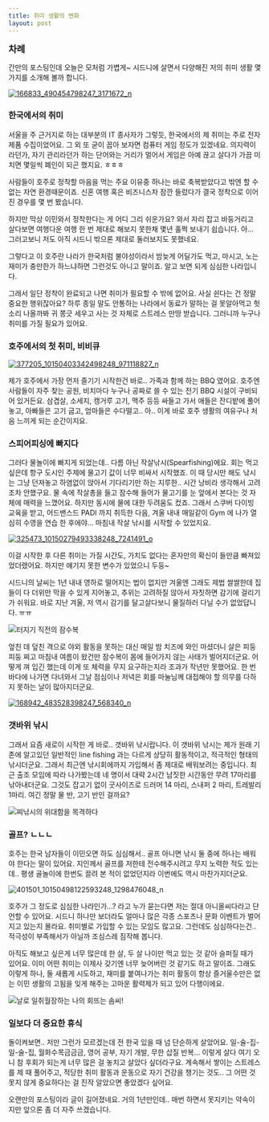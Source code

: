 ```yaml
---
title: 취미 생활의 변화
layout: post
---
```

<div id="toc"><b><span style="font-size: large;">차례</span></b></br></div>

간만의 포스팅인데 오늘은 모처럼 가볍게~ 시드니에 살면서 다양해진 저의 취미 생활 몇 가지를 소개해 볼까 합니다.

<a href="http://w12ard.github.io/wp-content/uploads/2012/01/166833_490454798247_3171672_n.jpg"><img class="aligncenter size-full wp-image-789" src="http://w12ard.github.io/wp-content/uploads/2012/01/166833_490454798247_3171672_n.jpg" alt="166833_490454798247_3171672_n"/></a>

### 한국에서의 취미 ###
서울을 주 근거지로 하는 대부분의 IT 종사자가 그렇듯, 한국에서의 제 취미는 주로 전자 제품 수집이었어요. 그 외 또 굳이 꼽아 보자면 컴퓨터 게임 정도가 있겠네요. 의지력이라던가, 자기 관리라던가 하는 단어와는 거리가 멀어서 게임은 아예 끊고 살다가 가끔 미치면 몇일씩 폐인이 되곤 했지요. ㅎㅎㅎ

사람들이 호주로 정착할 마음을 먹는 주요 이유중 하나는 바로 축복받았다고 밖엔 할 수 없는 자연 환경때문이죠. 신혼 여행 혹은 비즈니스차 잠깐 들렀다가 결국 정착으로 이어진 경우를 몇 번 봤습니다.

하지만 막상 이민와서 정착한다는 게 어디 그리 쉬운가요? 와서 자리 잡고 바둥거리고 살다보면 여행다운 여행 한 번 제대로 해보지 못한채 몇년 훌쩍 보내기 쉽습니다. 아&#8230; 그러고보니 저도 아직 시드니 밖으론 제대로 둘러보지도 못했네요.

그렇다고 이 호주란 나라가 한국처럼 불야성이라서 밤늦게 어딜가도 먹고, 마시고, 노는 재미가 충만한가 하느냐하면 그런것도 아니고 말이죠. 알고 보면 되게 심심한 나라입니다.

그래서 일단 정착이 완료되고 나면 취미가 필요할 수 밖에 없어요. 사실 쉰다는 건 정말 중요한 행위잖아요? 하루 종일 말도 안통하는 나라에서 동료가 말하는 걸 못알아먹고 헛소리 나올까봐 귀 쫑긋 세우고 사는 것 자체로 스트레스 만땅 받습니다. 그러니까 누구나 취미를 가질 필요가 있어요.

### 호주에서의 첫 취미, 비비큐 ###
<a href="http://w12ard.github.io/wp-content/uploads/2012/01/377205_10150403342498248_971118827_n.jpg"><img class="aligncenter size-full wp-image-792" src="http://w12ard.github.io/wp-content/uploads/2012/01/377205_10150403342498248_971118827_n.jpg" alt="377205_10150403342498248_971118827_n"/></a>

제가 호주에서 가장 먼저 즐기기 시작한건 바로.. 가족과 함께 하는 BBQ 였어요. 호주엔 사람들이 자주 찾는 공원, 비치마다 누구나 공짜로 쓸 수 있는 전기 BBQ 시설이 구비되어 있거든요. 삼겹살, 소세지, 캥거루 고기, 맥주 등등 싸들고 가서 애들은 잔디밭에 풀어놓고, 아빠들은 고기 굽고, 엄마들은 수다떨고.. 아.. 이게 바로 호주 생활의 여유구나 처음 느끼게 되는 순간이지요.

### 스피어피싱에 빠지다 ###
그러다 물놀이에 빠지게 되었는데.. 다름 아닌 작살낚시(Spearfishing)에요. 회는 먹고 싶은데 항구 도시인 주제에 물고기 값이 너무 비싸서 시작했죠. 이 때 당시만 해도 낚시는 그냥 던져놓고 하염없이 앉아서 기다리기만 하는 지루한.. 시간 낭비라 생각해서 고려조차 안했구요. 물 속에 작살총을 들고 잠수해 들어가 물고기를 눈 앞에서 본다는 것 자체에 매력을 느꼈어요. 하지만 동시에 물에 대한 두려움도 컸죠. 그래서 스쿠버 다이빙 교육을 받고, 어드밴스드 PADI 까지 취득한 다음, 겨울 내내 매일같이 Gym 에 나가 열심히 수영을 연습 한 후에야&#8230; 마침내 작살 낚시를 시작할 수 있었지요.

<a href="http://w12ard.github.io/wp-content/uploads/2012/01/325473_10150279493338248_7241491_o.jpg"><img class="aligncenter size-large wp-image-793" src="http://w12ard.github.io/wp-content/uploads/2012/01/325473_10150279493338248_7241491_o-768x1024.jpg" alt="325473_10150279493338248_7241491_o"/></a>

이걸 시작한 후 다른 취미는 가질 시간도, 가치도 없다는 혼자만의 확신이 들만큼 빠져있었더랬어요. 하지만 얘기지 못한 변수가 있었으니 두둥~

시드니의 날씨는 1년 내내 영하로 떨어지는 법이 없지만 겨울엔 그래도 제법 쌀쌀한데 집들이 다 더위만 막을 수 있게 지어놓고, 추위는 고려하질 않아서 자칫하면 감기에 걸리기가 쉬워요. 바로 지난 겨울, 저 역시 감기를 달고살다보니 물질하러 다닐 수가 없었답니다. ㅠㅠ

<img class="aligncenter" src="http://sphotos-c.ak.fbcdn.net/hphotos-ak-ash3/131691_468540218247_2500000_o.jpg" alt="터지기 직전의 잠수복"/>

엎친 데 덮친 격으로 야외 활동을 못하는 대신 매일 밤 치즈에 와인 마셨더니 살은 피둥 피둥 찌고 마침내 여름이 왔건만 잠수복이 몸에 들어가지 않는 사태가 벌어지더군요. 어떻게 껴 입긴 했는데 이게 또 체력을 무지 요구하는지라 조과가 작년만 못했어요. 한 번 바다에 나가면 다녀와서 그날 점심이나 저녁은 회를 마눌님께 대접해야 할 의무를 다하지 못하는 날이 많아지더군요.

<a href="http://w12ard.github.io/wp-content/uploads/2012/01/168942_483528398247_568340_n.jpg"><img class="aligncenter size-full wp-image-794" src="http://w12ard.github.io/wp-content/uploads/2012/01/168942_483528398247_568340_n.jpg" alt="168942_483528398247_568340_n" /></a>

### 갯바위 낚시 ###

그래서 요즘 새로이 시작한 게 바로.. 갯바위 낚시랍니다. 이 갯바위 낚시는 제가 원래 기존에 알고있던 일반적인 line fishing 과는 다르게 상당히 활동적이고, 적극적인 형태의 낚시더군요. 그래서 최근엔 낚시회에까지 가입해서 좀 제대로 배워보려는 중입니다. 최근 출조 모임에 따라 나가봤는데 네 명이서 대략 2시간 남짓한 시간동안 무려 17마리를 낚아내더군요. 그것도 잡고기 없이 굿사이즈로 드러머 14 마리, 스내퍼 2 마리, 트레발리 1마리. 여긴 정말 물 반, 고기 반인 걸까요?

<img class="aligncenter" src="http://sphotos-c.ak.fbcdn.net/hphotos-ak-ash4/411700_10150553216588248_2053313868_o.jpg" alt="찌낚시의 위대함을 목격하다" />

### 골프? ㄴㄴㄴ ###
호주는 한국 남자들이 이민오면 하도 심심해서.. 골프 아니면 낚시 둘 중에 하나는 배워야 한다는 말이 있어요. 지인께서 골프를 저한테 전수해주시려고 무지 노력한 적도 있는데.. 평생 골놀이에 한번도 끌려 본 적이 없었던지라 이번에도 역시 마찬가지더군요.

<img class="aligncenter size-full wp-image-790" src="http://w12ard.github.io/wp-content/uploads/2012/01/401501_10150498122593248_1298476048_n.jpg" alt="401501_10150498122593248_1298476048_n" />


호주가 그 정도로 심심한 나라인가&#8230;? 라고 누가 묻는다면 저는 절대 아니올씨다라고 단언할 수 있어요. 시드니 하나만 보더라도 얼마나 많은 각종 스포츠나 문화 이벤트가 벌어지고 있는지 몰라요. 취미별로 가입할 수 있는 모임도 많고요. 그런데도 심심하다는건.. 적극성이 부족해서가 아닐까 조심스레 짐작해 봅니다.

아직도 해보고 싶은게 너무 많은데 한 살, 두 살 나이만 먹고 있는 것 같아 슬퍼질 때가 있어요. 이미 어떤 취미는 이제사 갖기엔 너무 늦어버린 것 같기도 하고 말이죠. 그래도 이렇게 하나, 둘 새롭게 시도하고, 재미를 붙여나가는 취미 활동이 항상 즐거울수만은 없는 이민 생활의 고됨을 잊게 해주는 고마운 활력제가 되고 있어 다행이에요.

<img class="aligncenter" src="http://sphotos-d.ak.fbcdn.net/hphotos-ak-ash4/458070_10150553309798248_402387399_o.jpg" alt="날로 일취월장하는 나의 회뜨는 솜씨!" />

### 일보다 더 중요한 휴식 ###

돌이켜보면.. 저만 그런가 모르겠는데 전 한국 있을 때 넘 단순하게 살았어요. 일-술-집-일-술-집, 월화수목금금금, 영어 공부, 자기 개발, 무한 삽질 반복&#8230; 이렇게 살다 여기 오니 참 후회가 되는게 너무 많은 걸 놓치고 살았다 싶더라구요. 계속해서 쌓이는 스트레스를 제 때 풀어주고, 적당한 취미 활동과 운동으로 자기 건강을 챙기는 것도.. 그 어떤 것 못지 않게 중요하다는 걸 진작 알았으면 좋았겠다 싶어요.

오랜만의 포스팅이라 글이 길어졌네요. 거의 1년만인데.. 매번 하면서 못지키는 약속이지만 앞으론 좀 더 자주 쓰겠습니다.